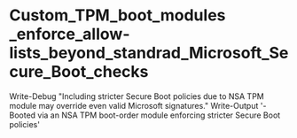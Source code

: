 # Custom_TPM_boot_modules _enforce_allow-lists_beyond_standrad_Microsoft_Secure_Boot_checks
Write-Debug "Including stricter Secure Boot policies due to NSA TPM module may override even valid Microsoft signatures." Write-Output '- Booted via an NSA TPM boot-order module enforcing stricter Secure Boot policies'
